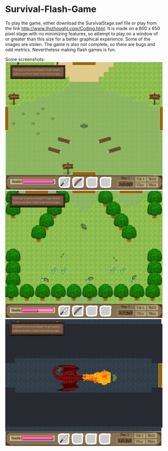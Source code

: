 # Survival-Flash-Game

To play the game, either download the SurvivalStage.swf file or play from the link http://www.thothought.com/Coding.html. It is made on a 800 x 650 pixel stage with no minimizing features, so attempt to play on a window of or greater than this size for a better graphical experience. Some of the images are stolen. The game is also not complete, so there are bugs and odd metrics. Nevertheless making flash games is fun.

Some screenshots:
![pic1](/pics/game.png?raw=true "pic1")
![pic2](/pics/game2.png?raw=true "pic2")
![pic3](/pics/game3.png?raw=true "pic3")
